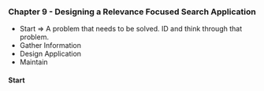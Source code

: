 ### Chapter 9 - Designing a Relevance Focused Search Application

 - Start => A problem that needs to be solved. ID and think through that problem.
 - Gather Information
 - Design Application
 - Maintain

#### Start

